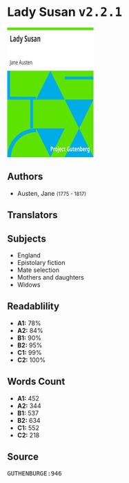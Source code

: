 # Lady Susan <kbd>v2.2.1</kbd>

![](./cover.medium.jpg "")

## Authors


 - Austen, Jane <small>(1775 - 1817)</small>

## Translators



## Subjects


 - England
 - Epistolary fiction
 - Mate selection
 - Mothers and daughters
 - Widows

## Readablility


 - **A1:** 78%
 - **A2:** 84%
 - **B1:** 90%
 - **B2:** 95%
 - **C1:** 99%
 - **C2:** 100%

## Words Count


 - **A1:** 452
 - **A2:** 344
 - **B1:** 537
 - **B2:** 634
 - **C1:** 552
 - **C2:** 218

## Source


<kbd>GUTHENBURGE:946</kbd>

